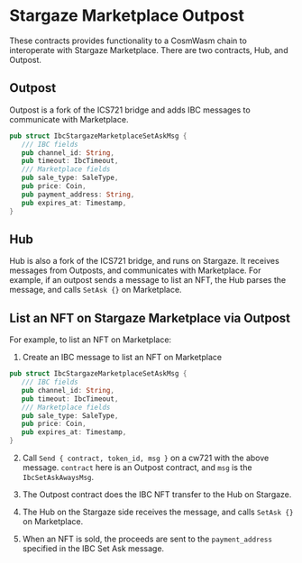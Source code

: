 # Stargaze Marketplace Outpost

These contracts provides functionality to a CosmWasm chain to interoperate with Stargaze Marketplace. There are two contracts, Hub, and Outpost.

## Outpost

Outpost is a fork of the ICS721 bridge and adds IBC messages to communicate with Marketplace.

```rs
pub struct IbcStargazeMarketplaceSetAskMsg {
   /// IBC fields
   pub channel_id: String,
   pub timeout: IbcTimeout,
   /// Marketplace fields
   pub sale_type: SaleType,
   pub price: Coin,
   pub payment_address: String,
   pub expires_at: Timestamp,
}
```

## Hub

Hub is also a fork of the ICS721 bridge, and runs on Stargaze. It receives messages from Outposts, and communicates with Marketplace. For example, if an outpost sends a message to list an NFT, the Hub parses the message, and calls `SetAsk {}` on Marketplace.

## List an NFT on Stargaze Marketplace via Outpost

For example, to list an NFT on Marketplace:

1. Create an IBC message to list an NFT on Marketplace

```rs
pub struct IbcStargazeMarketplaceSetAskMsg {
   /// IBC fields
   pub channel_id: String,
   pub timeout: IbcTimeout,
   /// Marketplace fields
   pub sale_type: SaleType,
   pub price: Coin,
   pub expires_at: Timestamp,
}
```

2. Call `Send { contract, token_id, msg }` on a cw721 with the above message. `contract` here is an Outpost contract, and `msg` is the `IbcSetAskAwaysMsg`.

3. The Outpost contract does the IBC NFT transfer to the Hub on Stargaze.

4. The Hub on the Stargaze side receives the message, and calls `SetAsk {}` on Marketplace.

5. When an NFT is sold, the proceeds are sent to the `payment_address` specified in the IBC Set Ask message.

